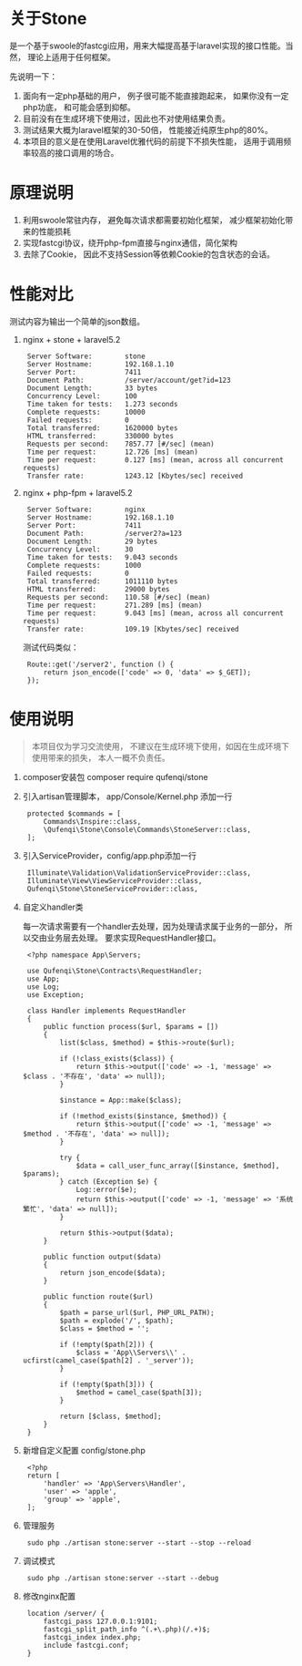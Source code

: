 # 关于Stone
是一个基于swoole的fastcgi应用，用来大幅提高基于laravel实现的接口性能。当然， 理论上适用于任何框架。

先说明一下：

1. 面向有一定php基础的用户， 例子很可能不能直接跑起来， 如果你没有一定php功底， 和可能会感到抑郁。
2. 目前没有在生成环境下使用过，因此也不对使用结果负责。
3. 测试结果大概为laravel框架的30-50倍， 性能接近纯原生php的80%。
4. 本项目的意义是在使用Laravel优雅代码的前提下不损失性能， 适用于调用频率较高的接口调用的场合。

# 原理说明
1. 利用swoole常驻内存， 避免每次请求都需要初始化框架， 减少框架初始化带来的性能损耗
2. 实现fastcgi协议，绕开php-fpm直接与nginx通信，简化架构
3. 去除了Cookie， 因此不支持Session等依赖Cookie的包含状态的会话。

# 性能对比
测试内容为输出一个简单的json数组。 

1. nginx + stone + laravel5.2

	 	Server Software:        stone
		Server Hostname:        192.168.1.10
		Server Port:            7411
		Document Path:          /server/account/get?id=123
		Document Length:        33 bytes
		Concurrency Level:      100
		Time taken for tests:   1.273 seconds
		Complete requests:      10000
		Failed requests:        0
		Total transferred:      1620000 bytes
		HTML transferred:       330000 bytes
		Requests per second:    7857.77 [#/sec] (mean)
		Time per request:       12.726 [ms] (mean)
		Time per request:       0.127 [ms] (mean, across all concurrent requests)
		Transfer rate:          1243.12 [Kbytes/sec] received
		
2. nginx + php-fpm + laravel5.2

		Server Software:        nginx
		Server Hostname:        192.168.1.10
		Server Port:            7411
		Document Path:          /server2?a=123
		Document Length:        29 bytes	
		Concurrency Level:      30
		Time taken for tests:   9.043 seconds
		Complete requests:      1000
		Failed requests:        0
		Total transferred:      1011110 bytes
		HTML transferred:       29000 bytes
		Requests per second:    110.58 [#/sec] (mean)
		Time per request:       271.289 [ms] (mean)
		Time per request:       9.043 [ms] (mean, across all concurrent requests)
		Transfer rate:          109.19 [Kbytes/sec] received
		
	测试代码类似：
	
		Route::get('/server2', function () {
	   		return json_encode(['code' => 0, 'data' => $_GET]);
		});
		
# 使用说明
> 本项目仅为学习交流使用， 不建议在生成环境下使用，如因在生成环境下使用带来的损失， 本人一概不负责任。

1. composer安装包 composer require qufenqi/stone
2. 引入artisan管理脚本， app/Console/Kernel.php 添加一行

	    protected $commands = [
	        Commands\Inspire::class,
	        \Qufenqi\Stone\Console\Commands\StoneServer::class,
	    ];

3. 引入ServiceProvider，config/app.php添加一行

	    Illuminate\Validation\ValidationServiceProvider::class,
        Illuminate\View\ViewServiceProvider::class,
        Qufenqi\Stone\StoneServiceProvider::class,
        
4. 自定义handler类

	每一次请求需要有一个handler去处理，因为处理请求属于业务的一部分， 所以交由业务层去处理。 要求实现RequestHandler接口。
		
		<?php namespace App\Servers;

		use Qufenqi\Stone\Contracts\RequestHandler;
		use App;
		use Log;
		use Exception;
		
		class Handler implements RequestHandler
		{
		    public function process($url, $params = [])
		    {
		        list($class, $method) = $this->route($url);
		
		        if (!class_exists($class)) {
		            return $this->output(['code' => -1, 'message' => $class . '不存在', 'data' => null]);
		        }
		
		        $instance = App::make($class);
		
		        if (!method_exists($instance, $method)) {
		            return $this->output(['code' => -1, 'message' => $method . '不存在', 'data' => null]);
		        }
		
		        try {
		            $data = call_user_func_array([$instance, $method], $params);
		        } catch (Exception $e) {
		            Log::error($e);
		            return $this->output(['code' => -1, 'message' => '系统繁忙', 'data' => null]);
		        }
		
		        return $this->output($data);
		    }
		
		    public function output($data)
		    {
		        return json_encode($data);
		    }
		
		    public function route($url)
		    {
		        $path = parse_url($url, PHP_URL_PATH);
		        $path = explode('/', $path);
		        $class = $method = '';
		
		        if (!empty($path[2])) {
		            $class = 'App\\Servers\\' . ucfirst(camel_case($path[2] . '_server'));
		        }
		
		        if (!empty($path[3])) {
		            $method = camel_case($path[3]);
		        }
		
		        return [$class, $method];
		    }
		}
5. 新增自定义配置 config/stone.php

		<?php
		return [
		    'handler' => 'App\Servers\Handler',
		    'user' => 'apple',
		    'group' => 'apple',
		];

6. 管理服务
		
		sudo php ./artisan stone:server --start --stop --reload
7. 调试模式

		sudo php ./artisan stone:server --start --debug
		
8. 修改nginx配置

	    location /server/ {
	        fastcgi_pass 127.0.0.1:9101;
	        fastcgi_split_path_info ^(.+\.php)(/.+)$;
	        fastcgi_index index.php;
	        include fastcgi.conf;
	    }
